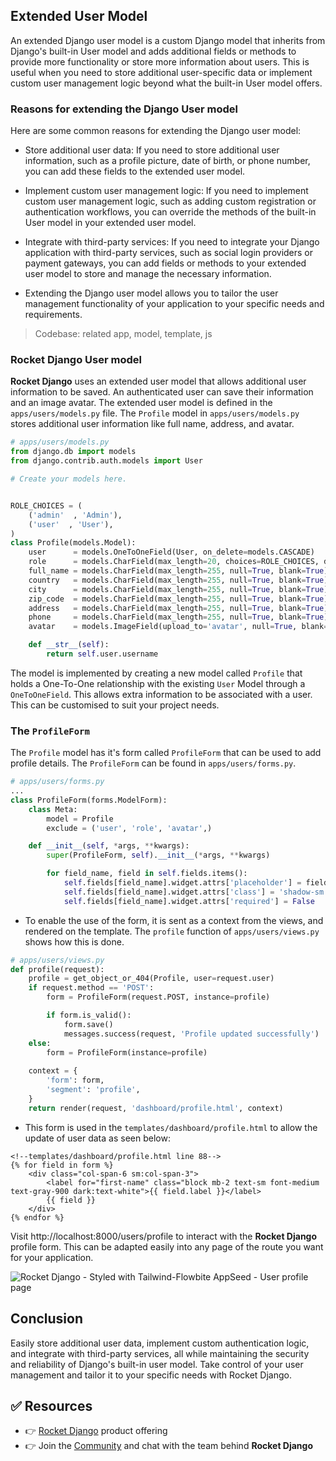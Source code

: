 ## Extended User Model

An extended Django user model is a custom Django model that inherits from Django's built-in User model and adds additional fields or methods to provide more functionality or store more information about users. This is useful when you need to store additional user-specific data or implement custom user management logic beyond what the built-in User model offers.


### Reasons for extending the Django User model

Here are some common reasons for extending the Django user model:

- Store additional user data: If you need to store additional user information, such as a profile picture, date of birth, or phone number, you can add these fields to the extended user model.

- Implement custom user management logic: If you need to implement custom user management logic, such as adding custom registration or authentication workflows, you can override the methods of the built-in User model in your extended user model.

- Integrate with third-party services: If you need to integrate your Django application with third-party services, such as social login providers or payment gateways, you can add fields or methods to your extended user model to store and manage the necessary information.

- Extending the Django user model allows you to tailor the user management functionality of your application to your specific needs and requirements.

> Codebase: related app, model, template, js 

### Rocket Django User model

**Rocket Django** uses an extended user model that allows additional user information to be saved. An authenticated user can save their information and an image avatar. The extended user model is defined in the `apps/users/models.py` file. The `Profile` model in `apps/users/models.py` stores additional user information like full name, address, and avatar.

```py
# apps/users/models.py
from django.db import models
from django.contrib.auth.models import User

# Create your models here.


ROLE_CHOICES = (
    ('admin'  , 'Admin'),
    ('user'  , 'User'),
)
class Profile(models.Model):
    user      = models.OneToOneField(User, on_delete=models.CASCADE)
    role      = models.CharField(max_length=20, choices=ROLE_CHOICES, default='user')
    full_name = models.CharField(max_length=255, null=True, blank=True)
    country   = models.CharField(max_length=255, null=True, blank=True)
    city      = models.CharField(max_length=255, null=True, blank=True)
    zip_code  = models.CharField(max_length=255, null=True, blank=True)
    address   = models.CharField(max_length=255, null=True, blank=True)
    phone     = models.CharField(max_length=255, null=True, blank=True)
    avatar    = models.ImageField(upload_to='avatar', null=True, blank=True)

    def __str__(self):
        return self.user.username
```

The model is implemented by creating a new model called `Profile` that holds a One-To-One relationship with the existing `User` Model through a `OneToOneField`. This allows extra information to be associated with a user. This can be customised to suit your project needs.


### The `ProfileForm`
The `Profile` model has it's form called `ProfileForm` that can be used to add profile details. The `ProfileForm` can be found in `apps/users/forms.py`.
```py
# apps/users/forms.py
...
class ProfileForm(forms.ModelForm):
    class Meta:
        model = Profile
        exclude = ('user', 'role', 'avatar',)

    def __init__(self, *args, **kwargs):
        super(ProfileForm, self).__init__(*args, **kwargs)

        for field_name, field in self.fields.items():
            self.fields[field_name].widget.attrs['placeholder'] = field.label
            self.fields[field_name].widget.attrs['class'] = 'shadow-sm bg-gray-50 border border-gray-300 text-gray-900 sm:text-sm rounded-lg focus:ring-primary-500 focus:border-primary-500 block w-full p-2.5 dark:bg-gray-700 dark:border-gray-600 dark:placeholder-gray-400 dark:text-white dark:focus:ring-primary-500 dark:focus:border-primary-500'
            self.fields[field_name].widget.attrs['required'] = False
```

- To enable the use of the form, it is sent as a context from the views, and rendered on the template. The `profile` function of `apps/users/views.py` shows how this is done.
```py
# apps/users/views.py
def profile(request):
    profile = get_object_or_404(Profile, user=request.user)
    if request.method == 'POST':
        form = ProfileForm(request.POST, instance=profile)

        if form.is_valid():
            form.save()
            messages.success(request, 'Profile updated successfully')
    else:
        form = ProfileForm(instance=profile)
    
    context = {
        'form': form,
        'segment': 'profile',
    }
    return render(request, 'dashboard/profile.html', context)
```

- This form is used in the `templates/dashboard/profile.html` to allow the update of user data as seen below:
```jinja
<!--templates/dashboard/profile.html line 88-->
{% for field in form %}
    <div class="col-span-6 sm:col-span-3">
        <label for="first-name" class="block mb-2 text-sm font-medium text-gray-900 dark:text-white">{{ field.label }}</label>
        {{ field }}
    </div>
{% endfor %}
```

Visit http://localhost:8000/users/profile to interact with the **Rocket Django** profile form. This can be adapted easily into any page of the route you want for your application.

![Rocket Django - Styled with Tailwind-Flowbite AppSeed - User profile page](https://github.com/app-generator/dummy/assets/57325382/5488a471-2398-4565-aaf1-fbcfa5b9843b)


## Conclusion
Easily store additional user data, implement custom authentication logic, and integrate with third-party services, all while maintaining the security and reliability of Django's built-in user model. Take control of your user management and tailor it to your specific needs with Rocket Django.

## ✅ Resources
- 👉 [Rocket Django](https://app-generator.dev/docs/products/django/rocket-htmx/index.html) product offering
- 👉 Join the [Community](https://discord.com/invite/fZC6hup) and chat with the team behind **Rocket Django**
